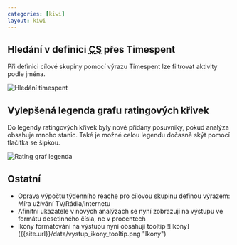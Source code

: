 ```yaml
---
categories: [kiwi]
layout: kiwi
---
```


## Hledání v definici <abbr title="cílová skupina">CS</abbr> přes Timespent

Při definici cílové skupiny pomocí výrazu Timespent lze filtrovat aktivity podle jména.

![Hledání timespent]({{site.url}}/data/hledani_timespent.png "Hledání timespent")

## Vylepšená legenda grafu ratingových křivek

Do legendy ratingových křivek byly nově přidány posuvníky, pokud analýza obsahuje mnoho stanic. Také je možné celou legendu dočasně skýt pomocí tlačítka se šipkou.

![Rating graf legenda]({{site.url}}/data/rating_graf_legenda.png "Rating graf legenda")

## Ostatní
<ul>
	<li>
		Oprava výpočtu týdenního reache pro cílovou skupinu definou výrazem: Míra užívání TV/Rádia/internetu
	</li>
	<li>
		Afinitní ukazatele v nových analýzách se nyní zobrazují na výstupu ve formátu desetinného čísla, ne v procentech
	</li>
	<li>
		Ikony formátování na výstupu nyní obsahují tooltip ![Ikony]({{site.url}}/data/vystup_ikony_tooltip.png "Ikony")
	</li>
</ul>
